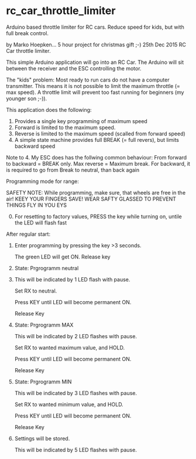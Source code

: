 # rc_car_throttle_limiter
Arduino based throttle limiter for RC cars. Reduce speed for kids, but with full break control.

by Marko Hoepken... 5 hour project for christmas gift ;-)
25th Dec 2015
RC Car throttle limiter.

This simple Arduino application will go into an RC Car.
The Arduino will sit between the receiver and the ESC controlling the motor.

The "kids" problem: Most ready to run cars do not have a computer transmitter.
This means it is not possible to limit the maximum throttle (= max speed).
A throttle limit will prevent too fast running for beginners (my younger son ;-)).

This application does the following:

1. Provides a single key programming of maximum speed
2. Forward is limited to the maximum speed.
3. Reverse is limited to the maximum speed (scalled from forward speed)
4. A simple state machine provides full BREAK (= full revers), but limits backward speed

Note to 4.
My ESC does has the follwing common behaviour:
From forward to backward = BREAK only. Max reverse = Maximum break.
For backward, it is required to go from Break to neutral, than back again

Programming mode for range:

SAFETY NOTE: While programming, make sure, that wheels are free in the air!
KEEY YOUR FINGERS SAVE!
WEAR SAFTY GLASSED TO PREVENT THINGS FLY IN YOU EYS

0. For resetting to factory  values, PRESS the key while turning on, untile the LED will flash fast

After regular start:
1. Enter programming by pressing the key >3 seconds.

   The green LED will get ON. Release key
   
2. State: Prgrogramm neutral 
3.
   This will be indicated by 1 LED flash with pause.

   Set RX to neutral. 

   Press KEY until LED will become permanent ON. 
   
   Release Key
   
3. State: Prgrogramm MAX

   This will be indicated by 2 LED flashes with pause.
   
   Set RX to wanted maximum value, and HOLD.
   
   Press KEY until LED will become permanent ON. 
   
   Release Key
   
3. State: Prgrogramm MIN

   This will be indicated by 3 LED flashes with pause.
   
   Set RX to wanted minimum value, and HOLD.
   
   Press KEY until LED will become permanent ON. 
   
   Release Key
   
4. Settings will be stored.

   This will be indicated by 5 LED flashes with pause.
   
